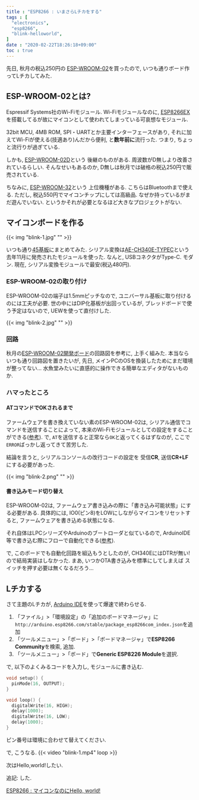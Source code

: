 ```yaml
---
title : "ESP8266 : いまさらLチカをする"
tags : [
  "electronics",
  "esp8266",
  "blink-helloworld",
]
date : "2020-02-22T18:26:18+09:00"
toc : true
---
```


先日, 秋月の税込250円の
[ESP-WROOM-02](http://akizukidenshi.com/catalog/g/gM-09607/)を買ったので, 
いつも通りボード作ってLチカしてみた.

<!--more-->



## ESP-WROOM-02とは?

Espressif Systems社のWi-Fiモジュール.
Wi-Fiモジュールなのに, 
[ESP8266EX](https://ja.wikipedia.org/wiki/ESP8266)を搭載してるが故にマイコンとして使われてしまっている可哀想なモジュール.

32bit MCU, 4MB ROM, SPI・UARTとか主要インターフェースがあり, 
それに加えてWi-Fiが使える(技適あり)んだから便利, と**数年前に**流行った.
つまり, ちょっと流行りが過ぎている.

しかも, [ESP-WROOM-02D](http://akizukidenshi.com/catalog/g/gM-13289)という
後継のものがある.
周波数がD無しより改善されているらしい. そんなせいもあるのか, D無しは秋月では破格の税込250円で販売されている.

ちなみに, [ESP-WROOM-32](http://akizukidenshi.com/catalog/g/gM-11647/)という
上位機種がある.
こちらはBluetoothまで使える. ただし, 税込550円でマイコンチップにしては高級品.
なぜか持っているがまだ遊んでいない.
というかそれが必要となるほど大きなプロジェクトがない.

## マイコンボードを作る

{{< img "blink-1.jpg" "" >}}

いつも通り[45基板](http://akizukidenshi.com/catalog/g/gP-11735/)にまとめてみた.
シリアル変換は[AE-CH340E-TYPEC](http://akizukidenshi.com/catalog/g/gK-14745/)という
去年11月に発売されたモジュールを使った.
なんと, USBコネクタがType-C. モダン.
現在, シリアル変換モジュールで最安(税込480円).

### ESP-WROOM-02の取り付け

ESP-WROOM-02の端子は1.5mmピッチなので, 
ユニバーサル基板に取り付けるのには工夫が必要.
世の中にはDIP化基板が出回っているが, 
ブレッドボードで使う予定はないので, 
UEWを使って直付けした.

{{< img "blink-2.jpg" "" >}}

### 回路

秋月の[ESP-WROOM-02開発ボード](http://akizukidenshi.com/download/ds/akizuki/AE-ESP-WROOM02-DEV.pdf)の回路図を参考に, 上手く組みた.
本当ならいつも通り回路図を置きたいが, 
先日, メインPCのOSを換装したためにまだ環境が整ってない...
水魚堂みたいに直感的に操作できる簡単なエディタがないものか.

### ハマったところ

#### ATコマンドでOKされるまで

ファームウェアを書き換えていない素のESP-WROOM-02は, 
シリアル通信でコマンドを送信することによって, 
本来のWi-Fiモジュールとしての設定をすることができる([参考](https://www.mkbtm.jp/?p=618)).
で, `AT`を送信すると正常なら`OK`と返ってくるはずなのが, 
ここで`ERROR`ばっかし返ってきて苦労した.

結論を言うと, 
シリアルコンソールの改行コードの設定を
受信**CR**, 送信**CR+LF**にする必要があった.

{{< img "blink-2.png" "" >}}

#### 書き込みモード切り替え

ESP-WROOM-02は, ファームウェア書き込みの際に「書き込み可能状態」にする必要がある.
具体的には, IO0(ピン8)をLOWにしながらマイコンをリセットすると, ファームウェアを書き込める状態になる.

それ自体はLPCシリーズやArduinoのブートローダと似ているので, 
ArduinoIDE等で書き込む際にフローで自動化できる([参考](https://days-of-programming.blogspot.com/2018/05/esp8266dtrrts.html)).

で, このボードでも自動化回路を組込もうとしたのが, 
CH340EにはDTRが無い! ので結局実装はしなかった.
まあ, いつかOTA書き込みを標準にしてしまえば
スイッチを押す必要は無くなるだろう...

## Lチカする

さて主題のLチカが, [Arduino IDE](https://www.arduino.cc/en/main/software)を使って爆速で終わらせる.

1. 「ファイル」>「環境設定」の「追加のボードマネージャ」に`http://arduino.esp8266.com/stable/package_esp8266com_index.json`を追加
1. 「ツールメニュー」>「ボード」>「ボードマネージャ」で**ESP8266 Community**を検索, 追加.
1. 「ツールメニュー」>「ボード」で**Generic ESP8226 Module**を選択.

で, 以下のよくみるコードを入力し, モジュールに書き込む.

```c
void setup() {
  pinMode(16, OUTPUT);
}

void loop() {
  digitalWrite(16, HIGH);
  delay(1000);
  digitalWrite(16, LOW);
  delay(1000);
}
```

ピン番号は環境に合わせて替えてください.

で, こうなる.
{{< video "blink-1.mp4" loop >}}

次はHello,world!したい.

追記: した.

[ESP8266 : マイコンなのにHello, world!](/posts/esp8266/hello/)
